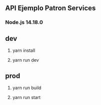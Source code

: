 ## API Ejemplo Patron Services

### Node.js 14.18.0

## dev
1. yarn install

2. yarn run dev


## prod
1. yarn run build

2. yarn run start

